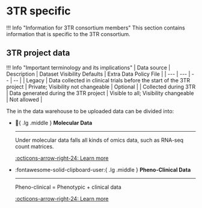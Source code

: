 # 3TR specific

!!! Info "Information for 3TR consortium members"
    This section contains information that is specific to the 3TR consortium.

## 3TR project data

!!! Info "Important terminology and its implications"
    | Data source | Description | Dataset Visibility Defaults | Extra Data Policy File |
    | --- | --- | -- | -- |
    | Legacy | Data collected in clinical trials before the start of the 3TR project | Private; Visibility not changeable | Optional |
    | Collected during 3TR | Data generated during the 3TR project | Visible to all; Visibility changeable | Not allowed |

The in the data warehouse to be uploaded data can be divided into:

<div class="grid cards" markdown>

-   :dna:{ .lg .middle } __Molecular Data__

    ---

    Under molecular data falls all kinds of omics data, such as RNA-seq count matrices.

    [:octicons-arrow-right-24: Learn more](../molecular-data)

-   :fontawesome-solid-clipboard-user:{ .lg .middle } __Pheno-Clinical Data__

    ---

    Pheno-clinical = Phenotypic + clinical data

    [:octicons-arrow-right-24: Learn more](../pheno-clinical-data)